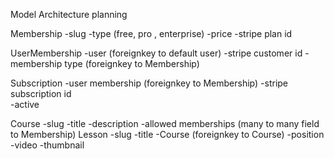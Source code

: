 Model Architecture planning

Membership
    -slug 
    -type (free, pro , enterprise)
    -price 
    -stripe plan id


UserMembership
    -user                     (foreignkey to default user)
    -stripe customer id
    -membership type          (foreignkey to Membership)


Subscription
    -user membership          (foreignkey to Membership)
    -stripe subscription id  
    -active

Course
    -slug 
    -title
    -description
    -allowed memberships      (many to many field to Membership)
Lesson
    -slug 
    -title
    -Course                   (foreignkey to Course)
    -position
    -video
    -thumbnail










